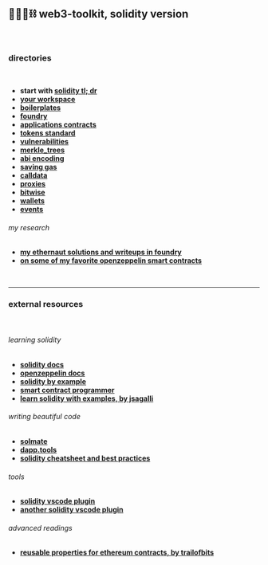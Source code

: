 ## 🥷🏻🛵⛓️ web3-toolkit, solidity version


<br>

### directories

<br>

* **start with [solidity tl; dr](solidity_tldr.md)**
* **[your workspace](basic_knowledge/workspace)**
* **[boilerplates](basic_knowledge/boilerplates)**
* **[foundry](basic_knowledge/foundry)**
* **[applications contracts](advanced_knowledge/applications_contracts)**
* **[tokens standard](advanced_knowledge/token_standards)**
* **[vulnerabilities](https://github.com/go-outside-labs/blockchain-auditing/tree/main/advanced_expert/vulnerabilities)**
* **[merkle_trees](advanced_knowledge/merkle_trees)**
* **[abi encoding](advanced_knowledge/abi_encoding)**
* **[saving gas](advanced_knowledge/saving_gas)**
* **[calldata](advanced_knowledge/calldata)**
* **[proxies](advanced_knowledge/proxies)**
* **[bitwise](advanced_knowledge/bitwise)**
* **[wallets](advanced_knowledge/wallets)**
* **[events](advanced_knowledge/events)**


###### my research

* **[my ethernaut solutions and writeups in foundry](https://github.com/go-outside-labs/ethernaut-foundry-writeups-sol)**
* **[on some of my favorite openzeppelin smart contracts](https://mirror.xyz/go-outside.eth/7Q5DK8cZNZ5CP6ThJjEithPvjgckA24D2wb-j0Ps5-I)**

  
<br>

---

### external resources

<br>

###### learning solidity

* **[solidity docs](https://docs.soliditylang.org/en/v0.8.12/)**
* **[openzeppelin docs](https://docs.openzeppelin.com/)**
* **[solidity by example](https://solidity-by-example.org/)**
* **[smart contract programmer](https://www.youtube.com/channel/UCJWh7F3AFyQ_x01VKzr9eyA)**
* **[learn solidity with examples, by jsagalli](https://github.com/James-Sangalli/learn-solidity-with-examples)**



###### writing beautiful code

* **[solmate](https://github.com/transmissions11/solmate/)**
* **[dapp.tools](https://dapp.tools/)**
* **[solidity cheatsheet and best practices](https://github.com/manojpramesh/solidity-cheatsheet)**


###### tools

* **[solidity vscode plugin](https://marketplace.visualstudio.com/items?itemName=tintinweb.solidity-visual-auditor)**
* **[another solidity vscode plugin](https://marketplace.visualstudio.com/items?itemName=JuanBlanco.solidity)**


###### advanced readings

* **[reusable properties for ethereum contracts, by trailofbits](https://blog.trailofbits.com/2023/02/27/reusable-properties-ethereum-contracts-echidna/)**
